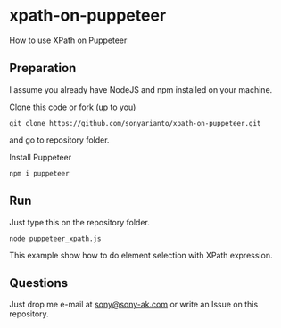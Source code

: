 # xpath-on-puppeteer
How to use XPath on Puppeteer

## Preparation
I assume you already have NodeJS and npm installed on your machine.

Clone this code or fork (up to you)
```
git clone https://github.com/sonyarianto/xpath-on-puppeteer.git
```
and go to repository folder.

Install Puppeteer
```
npm i puppeteer
```

## Run
Just type this on the repository folder.
```
node puppeteer_xpath.js
```

This example show how to do element selection with XPath expression.

## Questions
Just drop me e-mail at sony@sony-ak.com or write an Issue on this repository.
